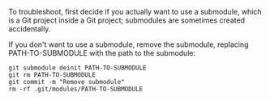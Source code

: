To troubleshoot, first decide if you actually want to use a submodule, which is a Git project inside a Git project; submodules are sometimes created accidentally.

If you don't want to use a submodule, remove the submodule, replacing PATH-TO-SUBMODULE with the path to the submodule:
```shell
git submodule deinit PATH-TO-SUBMODULE
git rm PATH-TO-SUBMODULE
git commit -m "Remove submodule"
rm -rf .git/modules/PATH-TO-SUBMODULE
```
